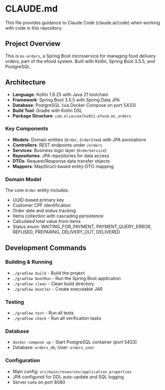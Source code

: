 # CLAUDE.md

This file provides guidance to Claude Code (claude.ai/code) when working with code in this repository.

## Project Overview

This is `ms-orders`, a Spring Boot microservice for managing food delivery orders, part of the efood system. Built with Kotlin, Spring Boot 3.5.5, and PostgreSQL.

## Architecture

- **Language**: Kotlin 1.9.25 with Java 21 toolchain
- **Framework**: Spring Boot 3.5.5 with Spring Data JPA
- **Database**: PostgreSQL (via Docker Compose on port 5433)
- **Build Tool**: Gradle with Kotlin DSL
- **Package Structure**: `com.eliascoelho911.efood.ms_orders`

### Key Components

- **Models**: Domain entities (`Order`, `OrderItem`) with JPA annotations
- **Controllers**: REST endpoints under `/orders` 
- **Services**: Business logic layer (`OrderService`)
- **Repositories**: JPA repositories for data access
- **DTOs**: Request/Response data transfer objects
- **Mappers**: MapStruct-based entity-DTO mapping

### Domain Model

The core `Order` entity includes:
- UUID-based primary key
- Customer CPF identification  
- Order date and status tracking
- Items collection with cascading persistence
- Calculated total value from items
- Status enum: WAITING_FOR_PAYMENT, PAYMENT_QUERY_ERROR, REFUSED, PREPARING, DELIVERY_OUT, DELIVERED

## Development Commands

### Building & Running
- `./gradlew build` - Build the project
- `./gradlew bootRun` - Run the Spring Boot application
- `./gradlew clean` - Clean build directory
- `./gradlew bootJar` - Create executable JAR

### Testing
- `./gradlew test` - Run all tests
- `./gradlew check` - Run all verification tasks

### Database
- `docker-compose up` - Start PostgreSQL container (port 5433)
- Database: `orders_db`, User: `orders_user`

### Configuration
- Main config: `src/main/resources/application.properties`
- JPA configured for DDL auto-update and SQL logging
- Server runs on port 8080